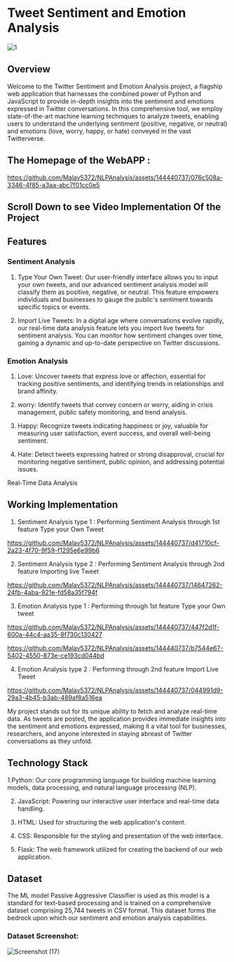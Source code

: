 # Tweet Sentiment and Emotion Analysis

![1](https://github.com/Malav5372/NLPAnalysis/assets/144440737/39301d34-09f3-4fc2-a4b0-a5f3e72bbfd3)

## Overview
Welcome to the Twitter Sentiment and Emotion Analysis project, a flagship web application that harnesses the combined power of Python and JavaScript to provide in-depth insights into the sentiment and emotions expressed in Twitter conversations. In this comprehensive tool, we employ state-of-the-art machine learning techniques to analyze tweets, enabling users to understand the underlying sentiment (positive, negative, or neutral) and emotions (love, worry, happy, or hate) conveyed in the vast Twitterverse.


##  The Homepage of the WebAPP :

https://github.com/Malav5372/NLPAnalysis/assets/144440737/076c508a-3346-4f85-a3aa-abc7f01cc0e5


## **Scroll Down to see Video Implementation Of the Project**

## Features

### Sentiment Analysis

1. Type Your Own Tweet: Our user-friendly interface allows you to input your own tweets, and our advanced sentiment analysis model will classify them as positive, negative, or neutral. This feature empowers individuals and businesses to gauge the public's sentiment towards specific topics or events.

2. Import Live Tweets: In a digital age where conversations evolve rapidly, our real-time data analysis feature lets you import live tweets for sentiment analysis. You can monitor how sentiment changes over time, gaining a dynamic and up-to-date perspective on Twitter discussions.

### Emotion Analysis

1. Love: Uncover tweets that express love or affection, essential for tracking positive sentiments, and identifying trends in relationships and brand affinity.

2. worry: Identify tweets that convey concern or worry, aiding in crisis management, public safety monitoring, and trend analysis.

3. Happy: Recognize tweets indicating happiness or joy, valuable for measuring user satisfaction, event success, and overall well-being sentiment.

4. Hate: Detect tweets expressing hatred or strong disapproval, crucial for monitoring negative sentiment, public opinion, and addressing potential issues.

Real-Time Data Analysis

## Working Implementation

1. Sentiment Analysis type 1 : Performing Sentiment Analysis through 1st feature Type your Own Tweet

https://github.com/Malav5372/NLPAnalysis/assets/144440737/d41710cf-2a23-4f70-9f59-f1295e6e99b6

2. Sentiment Analysis type 2 : Performing Sentiment Analysis through 2nd feature Importing live Tweet

https://github.com/Malav5372/NLPAnalysis/assets/144440737/14647262-24fb-4aba-921e-fd58a35f794f

3. Emotion Analysis type 1 : Performing through 1st feature Type your Own tweet

https://github.com/Malav5372/NLPAnalysis/assets/144440737/447f2d1f-600a-44c4-aa35-8f730c130427


https://github.com/Malav5372/NLPAnalysis/assets/144440737/b7544e67-5402-4550-873e-ce193cd044bd

4. Emotion Analysis type 2 : Performing through 2nd feature Import Live Tweet
   

https://github.com/Malav5372/NLPAnalysis/assets/144440737/044991d9-29a3-4b45-b3ab-489af8a516ea


My project stands out for its unique ability to fetch and analyze real-time data. As tweets are posted, the application provides immediate insights into the sentiment and emotions expressed, making it a vital tool for businesses, researchers, and anyone interested in staying abreast of Twitter conversations as they unfold.

## Technology Stack

1.Python: Our core programming language for building machine learning models, data processing, and natural language processing (NLP).

2. JavaScript: Powering our interactive user interface and real-time data handling.

3. HTML: Used for structuring the web application's content.

4. CSS: Responsible for the styling and presentation of the web interface.

5. Flask: The web framework utilized for creating the backend of our web application.

## Dataset
The ML model Passive Aggressive Classifier is used as this model is a standard for text-based processing and is trained on a comprehensive dataset comprising 25,744 tweets in CSV format. This dataset forms the bedrock upon which our sentiment and emotion analysis capabilities.

### Dataset Screenshot:

![Screenshot (17)](https://github.com/Malav5372/NLPAnalysis/assets/144440737/abd25836-0e3c-4a4e-b810-06c7bb8ace6c)
